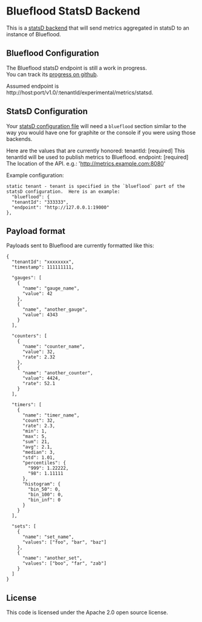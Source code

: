 # Blueflood StatsD Backend

This is a [statsD backend](https://github.com/etsy/statsd/wiki/Backends) that will send metrics aggregated in statsD
to an instance of Blueflood.

## Blueflood Configuration

The Blueflood statsD endpoint is still a work in progress.  
You can track its [progress on github](https://github.com/rackerlabs/blueflood/pull/201).

Assumed endpoint is http://host:port/v1.0/:tenantId/experimental/metrics/statsd.

## StatsD Configuration

Your [statsD configuration file](https://github.com/etsy/statsd/blob/master/exampleConfig.js) will need a `blueflood`
section similar to the way you would have one for graphite or the console if you were using those backends.

Here are the values that are currently honored:
    tenantId:         [required] This tenantId will be used to publish metrics to Blueflood.
    endpoint:         [required] The location of the API. e.g.: 'http://metrics.example.com:8080' 

Example configuration:

    static tenant - tenant is specified in the `blueflood` part of the statsD configuration.  Here is an example:
      "blueflood": {
      "tenantId": "333333",
      "endpoint": "http://127.0.0.1:19000"
    },


## Payload format

Payloads sent to Blueflood are currently formatted like this:

    {
      "tenantId": "xxxxxxxx",
      "timestamp": 111111111,
      
      "gauges": [
        { 
          "name": "gauge_name",
          "value": 42
        },
        { 
          "name", "another_gauge",
          "value": 4343
        }
      ],
      
      "counters": [
        {
          "name": "counter_name",
          "value": 32,
          "rate": 2.32
        },
        {
          "name": "another_counter",
          "value": 4424,
          "rate": 52.1
        }
      ],
      
      "timers": [
        {
          "name": "timer_name",
          "count": 32,
          "rate": 2.3,
          "min": 1,
          "max": 5,
          "sum": 21,
          "avg": 2.1,
          "median": 3,
          "std": 1.01,
          "percentiles": {
            "999": 1.22222,
            "98": 1.11111
          },
          "histogram": {
            "bin_50": 0,
            "bin_100": 0,
            "bin_inf": 0
          }
        }
      ],
      
      "sets": [
        {
          "name": "set_name",
          "values": ["foo", "bar", "baz"]
        },
        {
          "name": "another_set",
          "values": ["boo", "far", "zab"]
        }
      ]
    }

## License

This code is licensed under the Apache 2.0 open source license.
